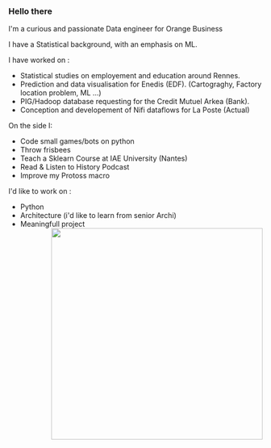 ### Hello there

I'm a curious and passionate Data engineer for Orange Business

I have a Statistical background, with an emphasis on ML.

I have worked on :
  * Statistical studies on employement and education around Rennes.
  * Prediction and data visualisation for Enedis (EDF). (Cartograghy, Factory location problem, ML ...)
  * PIG/Hadoop database requesting for the Credit Mutuel Arkea (Bank).
  * Conception and developement of Nifi dataflows for La Poste (Actual)

On the side I:
  * Code small games/bots on python
  * Throw frisbees
  * Teach a Sklearn Course at IAE University (Nantes)
  * Read  & Listen to History Podcast
  * Improve my Protoss macro

I'd like to work on :
  * Python
  * Architecture (i'd like to learn from senior Archi)
  * Meaningfull project
<a href="#"><img src="https://github-readme-stats-sigma-five.vercel.app/api/top-langs/?username=cdangeard&layout=compact&theme=radical&border_radius=8&hide_border=true&bg_color=121212&title_color=ffffff&text_color=ffffff"  align="right" width="419"></a>
